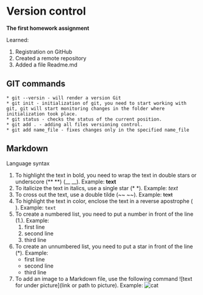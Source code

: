# Version control  
**The first homework assignment**

Learned:
1. Registration on GitHub
2. Created a remote repository
3. Added a file Readme.md

## GIT commands
    * git --versin - will render a version Git
    * git init - initialization of git, you need to start working with git, git will start monitoring changes in the folder where initialization took place.
    * git status - checks the status of the current position.
    * git add . - adding all files versioning control.
    * git add name_file - fixes changes only in the specified name_file 

## Markdown

Language syntax

1. To highlight the text in bold, you need to wrap the text in double stars or underscore  (** **) (__ __). Example: **text**
2. To italicize the text in italics, use a single star (* *). Example: *text*
3. To cross out the text, use a double tilde (~~ ~~). Example: ~~text~~
4. To highlight the text in color, enclose the text in a reverse apostrophe (` `). Example: `text`
5. To create a numbered list, you need to put a number in front of the line (1.). Example:
    1. first line
    2. second line
    3. third line
6. To create an unnumbered list, you need to put a star in front of the line (*). Example:
    * first line
    * second line
    * third line
7. To add an image to a Markdown file, use the following command ![text for under picture](link or path to picture). Example:
    ![cat](https://wallbox.ru/resize/800x480/wallpapers/main/201546/e49e8e606a6eeaa.jpg)